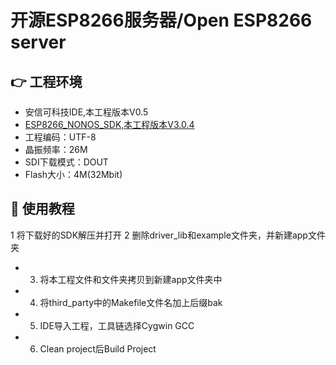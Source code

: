 # 开源ESP8266服务器/Open ESP8266 server
## 👉 工程环境
- 安信可科技IDE,本工程版本V0.5
- [ESP8266_NONOS_SDK,本工程版本V3.0.4](https://github.com/espressif/esp8266_nonos_sdk)
- 工程编码：UTF-8
- 晶振频率：26M
- SDI下载模式：DOUT
- Flash大小：4M(32Mbit)
## 📖 使用教程
1 将下载好的SDK解压并打开
2 删除driver_lib和example文件夹，并新建app文件夹
- 3) 将本工程文件和文件夹拷贝到新建app文件夹中
- 4) 将third_party中的Makefile文件名加上后缀bak
- 5) IDE导入工程，工具链选择Cygwin GCC
- 6) Clean project后Build Project
